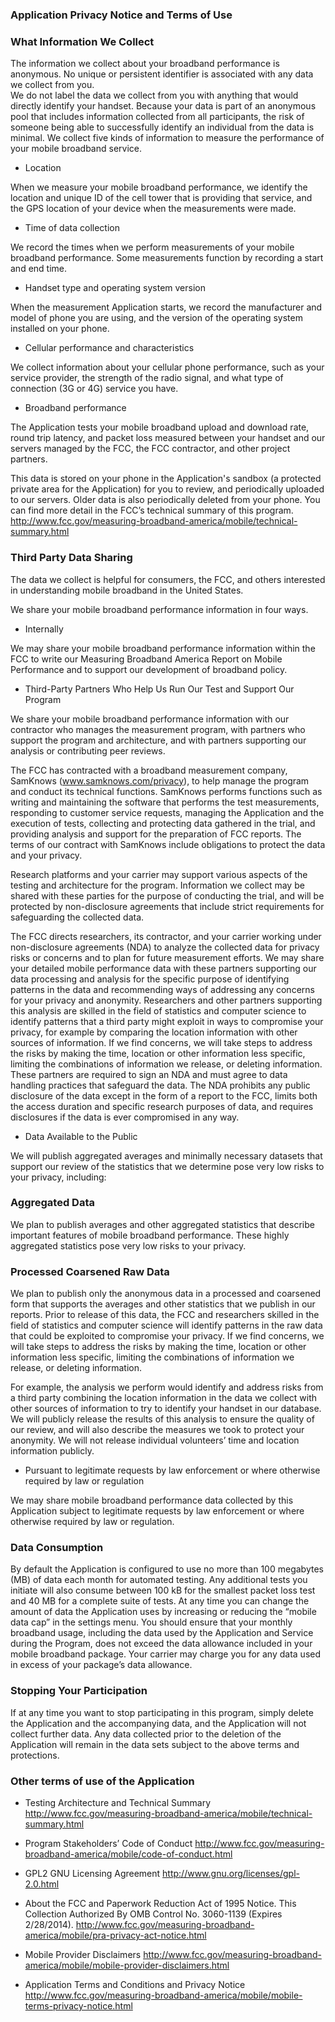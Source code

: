 ### Application Privacy Notice and Terms of Use

### What Information We Collect
The information we collect about your broadband performance is anonymous.  No unique or persistent identifier is associated with any data we collect from you.  
We do not label the data we collect from you with anything that would directly identify your handset.  Because your data is part of an anonymous pool that includes information collected from all participants, the risk of someone being able to successfully identify an individual from the data is minimal.
We collect five kinds of information to measure the performance of your mobile broadband service.

* Location

When we measure your mobile broadband performance, we identify the location and unique ID of the cell tower that is providing that service, and the GPS location of your device when the measurements were made.

* Time of data collection

We record the times when we perform measurements of your mobile broadband performance.  Some measurements function by recording a start and end time.

* Handset type and operating system version

When the measurement Application starts, we record the manufacturer and model of phone you are using, and the version of the operating system installed on your phone.

* Cellular performance and characteristics

We collect information about your cellular phone performance, such as your service provider, the strength of the radio signal, and what type of connection (3G or 4G) service you have.

* Broadband performance 

The Application tests your mobile broadband upload and download rate, round trip latency, and packet loss measured between your handset and our servers managed by the FCC, the FCC contractor, and other project partners.

This data is stored on your phone in the Application's sandbox (a protected private area for the Application) for you to review, and periodically uploaded to our servers.  Older data is also periodically deleted from your phone. You can find more detail in the FCC’s technical summary of this program. http://www.fcc.gov/measuring-broadband-america/mobile/technical-summary.html

### Third Party Data Sharing

The data we collect is helpful for consumers, the FCC, and others interested in understanding mobile broadband in the United States.  

We share your mobile broadband performance information in four ways.

* Internally

We may share your mobile broadband performance information within the FCC to write our Measuring Broadband America Report on Mobile Performance and to support our development of broadband policy.

* Third-Party Partners Who Help Us Run Our Test and Support Our Program

We share your mobile broadband performance information with our contractor who manages the measurement program, with partners who support the program and architecture, and with partners supporting our analysis or contributing peer reviews.

The FCC has contracted with a broadband measurement company, SamKnows (www.samknows.com/privacy), to help manage the program and conduct its technical functions.  SamKnows performs functions such as writing and maintaining the software that performs the test measurements, responding to customer service requests, managing the Application and the execution of tests, collecting and protecting data gathered in the trial, and providing analysis and support for the preparation of FCC reports.  The terms of our contract with SamKnows include obligations to protect the data and your privacy.

Research platforms and your carrier may support various aspects of the testing and architecture for the program.  Information we collect may be shared with these parties for the purpose of conducting the trial, and will be protected by non-disclosure agreements that include strict requirements for safeguarding the collected data.  

The FCC directs researchers, its contractor, and your carrier working under non-disclosure agreements (NDA) to analyze the collected data for privacy risks or concerns and to plan for future measurement efforts.  We may share your detailed mobile performance data with these partners supporting our data processing and analysis for the specific purpose of identifying patterns in the data and recommending ways of addressing any concerns for your privacy and anonymity.  Researchers and other partners supporting this analysis are skilled in the field of statistics and computer science to identify patterns that a third party might exploit in ways to compromise your privacy, for example by comparing the location information with other sources of information.  If we find concerns, we will take steps to address the risks by making the time, location or other information less specific, limiting the combinations of information we release, or deleting information.  These partners are required to sign an NDA and must agree to data handling practices that safeguard the data.  The NDA prohibits any public disclosure of the data except in the form of a report to the FCC, limits both the access duration and specific research purposes of data, and requires disclosures if the data is ever compromised in any way.

* Data Available to the Public

We will publish aggregated averages and minimally necessary datasets that support our review of the statistics that we determine pose very low risks to your privacy, including:  

### Aggregated Data

We plan to publish averages and other aggregated statistics that describe important features of mobile broadband performance.  These highly aggregated statistics pose very low risks to your privacy.

### Processed Coarsened Raw Data

We plan to publish only the anonymous data in a processed and coarsened form that supports the averages and other statistics that we publish in our reports.  Prior to release of this data, the FCC and researchers skilled in the field of statistics and computer science will identify patterns in the raw data that could be exploited to compromise your privacy.  If we find concerns, we will take steps to address the risks by making the time, location or other information less specific, limiting the combinations of information we release, or deleting information.  

For example, the analysis we perform would identify and address risks from a third party combining the location information in the data we collect with other sources of information to try to identify your handset in our database.  We will publicly release the results of this analysis to ensure the quality of our review, and will also describe the measures we took to protect your anonymity.  We will not release individual volunteers’ time and location information publicly.  


* Pursuant to legitimate requests by law enforcement or where otherwise required by law or regulation

We may share mobile broadband performance data collected by this Application subject to legitimate requests by law enforcement or where otherwise required by law or regulation.


### Data Consumption


By default the Application is configured to use no more than 100 megabytes (MB) of data each month for automated testing.  Any additional tests you initiate will also consume between 100 kB for the smallest packet loss test and 40 MB for a complete suite of tests.  At any time you can change the amount of data the Application uses by increasing or reducing the “mobile data cap” in the settings menu.  You should ensure that your monthly broadband usage, including the data used by the Application and Service during the Program, does not exceed the data allowance included in your mobile broadband package.  Your carrier may charge you for any data used in excess of your package’s data allowance.


### Stopping Your Participation

If at any time you want to stop participating in this program, simply delete the Application and the accompanying data, and the Application will not collect further data.  Any data collected prior to the deletion of the Application will remain in the data sets subject to the above terms and protections.  

### Other terms of use of the Application 

* Testing Architecture and Technical Summary http://www.fcc.gov/measuring-broadband-america/mobile/technical-summary.html

* Program Stakeholders’ Code of Conduct http://www.fcc.gov/measuring-broadband-america/mobile/code-of-conduct.html

* GPL2 GNU Licensing Agreement http://www.gnu.org/licenses/gpl-2.0.html

* About the FCC and Paperwork Reduction Act of 1995 Notice.  This Collection Authorized By OMB Control No. 3060-1139 (Expires 2/28/2014). http://www.fcc.gov/measuring-broadband-america/mobile/pra-privacy-act-notice.html

* Mobile Provider Disclaimers http://www.fcc.gov/measuring-broadband-america/mobile/mobile-provider-disclaimers.html

* Application Terms and Conditions and Privacy Notice  http://www.fcc.gov/measuring-broadband-america/mobile/mobile-terms-privacy-notice.html




